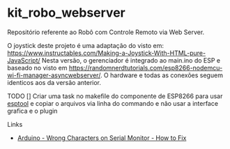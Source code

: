 # kit_robo_webserver
Repositório referente ao Robô com Controle Remoto via Web Server.

O joystick deste projeto é uma adaptação do visto em: https://www.instructables.com/Making-a-Joystick-With-HTML-pure-JavaScript/
Nesta versão, o gerenciador é integrado ao main.ino do ESP e baseado no visto em https://randomnerdtutorials.com/esp8266-nodemcu-wi-fi-manager-asyncwebserver/.
O hardware e todas as conexões seguem identicos aos da versão anterior.

TODO
[] Criar uma task no makefile do componente de ESP8266 para usar [esptool](://github.com/espressif/esptool) e copiar o arquivos via linha do commando e não usar a interface grafica e o plugin

Links
* [Arduino - Wrong Characters on Serial Monitor - How to Fix](https://www.youtube.com/watch?v=4Z8f5MyS_EY)

